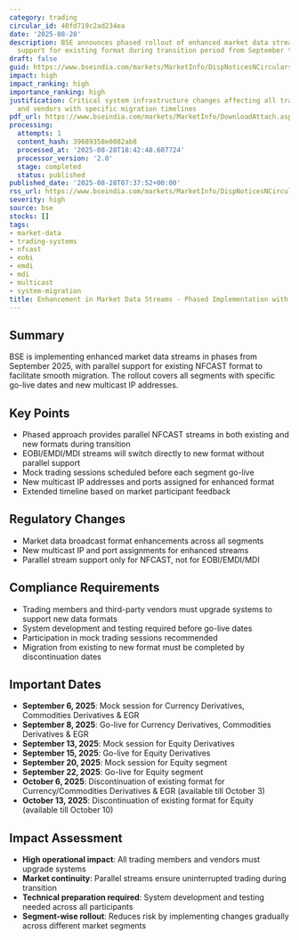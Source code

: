 ```yaml
---
category: trading
circular_id: 40fd719c2ad234ea
date: '2025-08-28'
description: BSE announces phased rollout of enhanced market data streams with parallel
  support for existing format during transition period from September to October 2025.
draft: false
guid: https://www.bseindia.com/markets/MarketInfo/DispNoticesNCirculars.aspx?Noticeid={B1F84EB1-EFF3-4EA5-AD4B-CB7458CADAC5}&noticeno=20250828-10&dt=08/28/2025&icount=10&totcount=59&flag=0
impact: high
impact_ranking: high
importance_ranking: high
justification: Critical system infrastructure changes affecting all trading members
  and vendors with specific migration timelines
pdf_url: https://www.bseindia.com/markets/MarketInfo/DownloadAttach.aspx?id=20250828-10&attachedId=
processing:
  attempts: 1
  content_hash: 39689358e0082ab8
  processed_at: '2025-08-28T18:42:48.607724'
  processor_version: '2.0'
  stage: completed
  status: published
published_date: '2025-08-28T07:37:52+00:00'
rss_url: https://www.bseindia.com/markets/MarketInfo/DispNoticesNCirculars.aspx?Noticeid={B1F84EB1-EFF3-4EA5-AD4B-CB7458CADAC5}&noticeno=20250828-10&dt=08/28/2025&icount=10&totcount=59&flag=0
severity: high
source: bse
stocks: []
tags:
- market-data
- trading-systems
- nfcast
- eobi
- emdi
- mdi
- multicast
- system-migration
title: Enhancement in Market Data Streams - Phased Implementation with Parallel Support
---
```


## Summary

BSE is implementing enhanced market data streams in phases from September 2025, with parallel support for existing NFCAST format to facilitate smooth migration. The rollout covers all segments with specific go-live dates and new multicast IP addresses.

## Key Points

- Phased approach provides parallel NFCAST streams in both existing and new formats during transition
- EOBI/EMDI/MDI streams will switch directly to new format without parallel support
- Mock trading sessions scheduled before each segment go-live
- New multicast IP addresses and ports assigned for enhanced format
- Extended timeline based on market participant feedback

## Regulatory Changes

- Market data broadcast format enhancements across all segments
- New multicast IP and port assignments for enhanced streams
- Parallel stream support only for NFCAST, not for EOBI/EMDI/MDI

## Compliance Requirements

- Trading members and third-party vendors must upgrade systems to support new data formats
- System development and testing required before go-live dates
- Participation in mock trading sessions recommended
- Migration from existing to new format must be completed by discontinuation dates

## Important Dates

- **September 6, 2025**: Mock session for Currency Derivatives, Commodities Derivatives & EGR
- **September 8, 2025**: Go-live for Currency Derivatives, Commodities Derivatives & EGR
- **September 13, 2025**: Mock session for Equity Derivatives
- **September 15, 2025**: Go-live for Equity Derivatives
- **September 20, 2025**: Mock session for Equity segment
- **September 22, 2025**: Go-live for Equity segment
- **October 6, 2025**: Discontinuation of existing format for Currency/Commodities Derivatives & EGR (available till October 3)
- **October 13, 2025**: Discontinuation of existing format for Equity (available till October 10)

## Impact Assessment

- **High operational impact**: All trading members and vendors must upgrade systems
- **Market continuity**: Parallel streams ensure uninterrupted trading during transition
- **Technical preparation required**: System development and testing needed across all participants
- **Segment-wise rollout**: Reduces risk by implementing changes gradually across different market segments